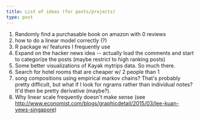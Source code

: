 ```yaml
---
title: List of ideas (for posts/projects)
type: post
---
```


1. Randomly find a purchasable book on amazon with 0 reviews
2. how to do a linear model correctly (?)
3. R package w/ features I frequently use
4. Expand on the hacker news idea -- actually load the comments and start to categorize the posts (maybe restrict to high ranking posts)
5. Some better visualizations of Kayak mytrips data. So much there. 
6. Search for hotel rooms that are cheaper w/ 2 people than 1
7. song compositions using empirical markov chains? That's probably pretty difficult, but what if I look for ngrams rather than individual notes? It'd then be pretty derivative (maybe?).
8. Why linear scale frequently doesn't make sense (see http://www.economist.com/blogs/graphicdetail/2015/03/lee-kuan-yews-singapore)

